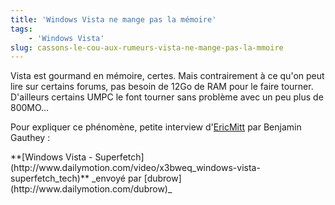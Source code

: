 ```yaml
---
title: 'Windows Vista ne mange pas la mémoire'
tags:
    - 'Windows Vista'
slug: cassons-le-cou-aux-rumeurs-vista-ne-mange-pas-la-mmoire
---
```


Vista est gourmand en mémoire, certes. Mais contrairement à ce qu'on peut lire
sur certains forums, pas besoin de 12Go de RAM pour le faire tourner. D'ailleurs
certains UMPC le font tourner sans problème avec un peu plus de 800MO…

<!-- more -->

Pour expliquer ce phénomène, petite interview
d'[EricMitt](http://blogs.msdn.com/b/ericmitt/archive/2007/10/30/superfetch.aspx)
par Benjamin Gauthey :

<div>
**[Windows Vista - Superfetch](http://www.dailymotion.com/video/x3bweq_windows-vista-superfetch_tech)**
_envoyé par [dubrow](http://www.dailymotion.com/dubrow)_</div>

